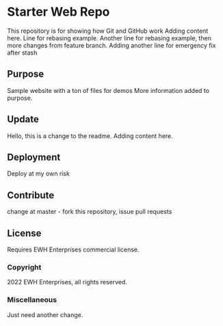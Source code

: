 # Starter Web Repo

This repository is for showing how Git and GitHub work
Adding content here.
Line for rebasing example.
Another line for rebasing example, then more changes from feature branch.
Adding another line for emergency fix after stash

## Purpose

Sample website with a ton of files for demos
More information added to purpose.

## Update

Hello, this is a change to the readme.
Adding content here.

## Deployment

Deploy at my own risk

## Contribute

change at master - fork this repository, issue pull requests

## License

Requires EWH Enterprises commercial license.

### Copyright

2022 EWH Enterprises, all rights reserved.

### Miscellaneous

Just need another change.
